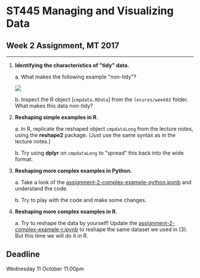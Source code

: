 # ST445 Managing and Visualizing Data

## Week 2 Assignment, MT 2017
---

1.  **Identifying the characteristics of "tidy" data.**

    a.  What makes the following example "non-tidy"?

    ![](https://www.dropbox.com/s/m0llqi3br0kbnou/Screenshot%202015-11-16%2013.24.15.png?dl=1)

    b.  Inspect the R object [`cmpdata.RData`] from the `lecures/week02` folder.  What makes this data non-tidy?

2.  **Reshaping simple examples in R.**

    a.  In R, replicate the reshaped object `cmpdataLong` from the lecture notes, using the **reshape2** package.  (Just use the same syntax as in the lecture notes.)

    b.  Try using **dplyr** on `cmpdataLong` to "spread" this back into the wide format.

3.  **Reshaping more complex examples in Python.**

    a. Take a look of the [assignment-2-complex-example-python.ipynb](assignment-2-complex-example-python.ipynb) and understand the code.
    
    b. Try to play with the code and make some changes.

4.  **Reshaping more complex examples in R.**

    a. Try to reshape the data by yourself! Update the [assignment-2-complex-example-r.ipynb](assignment-2-complex-example-r.ipynb) to reshape the same dataset we used in (3). But this time we will do it in R.

## Deadline
Wednesday 11 October 11:00pm
